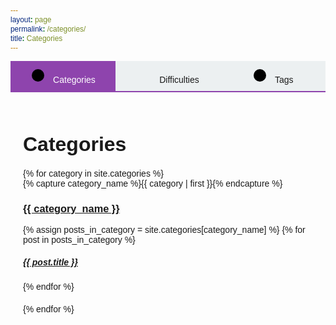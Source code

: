 ```yaml
---
layout: page
permalink: /categories/
title: Categories
---
```

<link href="https://fonts.googleapis.com/css?family=Work+Sans:400,600,700&display=swap" rel="stylesheet">
<div class="layout">
  <!-- Categories Tab -->
  <input name="nav" type="radio" class="nav category-radio" id="category" checked />
  <div class="page category-page">
    <div class="page-contents">
      <h1>Categories</h1>
      {% for category in site.categories %}
      <div class="archive-group">
        {% capture category_name %}{{ category | first }}{% endcapture %}
        <h3 id="{{ category_name | slugify }}">
          <a href="#category/{{ category_name | slugify }}">{{ category_name }}</a>
        </h3>
        {% assign posts_in_category = site.categories[category_name] %}
        {% for post in posts_in_category %}
        <article class="archive-item">
          <h5><a href="{{ post.url }}">{{ post.title }}</a></h5>
        </article>
        {% endfor %}
      </div>
      {% endfor %}
    </div>
  </div>
  <label class="nav" for="category">
    <span>
      <svg viewBox="0 0 24 24" width="24" height="24">
        <circle cx="12" cy="12" r="10"></circle>
        <path d="M12 7v10m5-5H7"></path>
      </svg>
      Categories
    </span>
  </label>

  <!-- Difficulty Tab -->
  <input name="nav" type="radio" class="nav difficulty-radio" id="difficulty" />
  <div class="page difficulty-page">
    <div class="page-contents">
      <h1>Difficulties</h1>
      {% assign all_difficulties = site.posts | map: 'difficulty' | uniq %}
      {% for difficulty in all_difficulties %}
      <div class="difficulty-group" id="difficulty-{{ difficulty | slugify }}">
        <h4><a href="#difficulty/difficulty-{{ difficulty | slugify }}">{{ difficulty | capitalize }}</a></h4>
        {% assign posts_with_difficulty = site.posts | where: 'difficulty', difficulty %}
        {% for post in posts_with_difficulty %}
        <article class="archive-item">
          <h5><a href="{{ post.url }}">{{ post.title }}</a></h5>
        </article>
        {% endfor %}
      </div>
      {% endfor %}
    </div>
  </div>
  <label class="nav" for="difficulty">
    <span>
      <svg viewBox="0 0 24 24" width="24" height="24">
        <path d="M12 2v20m10-10H2"></path>
      </svg>
      Difficulties
    </span>
  </label>

  <!-- Tags Tab -->
  <input name="nav" type="radio" class="nav tag-radio" id="tag" />
  <div class="page tag-page">
    <div class="page-contents">
      <h1>Tags</h1>
      {% assign all_tags = site.posts | map: 'tags' | join: ',' | split: ',' | uniq %}
      {% for tag in all_tags %}
      <div class="tag-group" id="tag-{{ tag | slugify }}">
        <h5><a href="#tag/tag-{{ tag | slugify }}">{{ tag }}</a></h5>
        {% for post in site.posts %}
        {% if post.tags contains tag %}
        <article class="archive-item">
          <h5><a href="{{ post.url }}">{{ post.title }}</a></h5>
        </article>
        {% endif %}
        {% endfor %}
      </div>
      {% endfor %}
    </div>
  </div>
  <label class="nav" for="tag">
    <span>
      <svg viewBox="0 0 24 24" width="24" height="24">
        <circle cx="12" cy="12" r="10"></circle>
        <path d="M15 12H9m6-3H9m0 6h6"></path>
      </svg>
      Tags
    </span>
  </label>
</div>

<style>
  * {
    font-family: 'Work Sans', sans-serif;
  }
  .layout {
    display: grid;
    height: 100%;
    width: 100%;
    overflow: hidden;
    grid-template-rows: 50px 1fr;
    grid-template-columns: 1fr 1fr 1fr;
  }

  input[type="radio"] {
    display: none;
  }

  label.nav {
    display: flex;
    align-items: center;
    justify-content: center;
    cursor: pointer;
    border-bottom: 2px solid #8e44ad;
    background: #ecf0f1;
    transition: background 0.4s, color 0.4s;
  }

  input[type="radio"]:checked + .page + label.nav {
    background: #8e44ad;
    color: #ffffff;
  }

  .page {
    grid-column-start: 1;
    grid-row-start: 2;
    grid-column-end: span 3;
    padding: 20px;
    overflow-y: auto;
    display: none;
  }

  input[type="radio"]:checked + .page {
    display: block;
  }

  .archive-group,
  .difficulty-group,
  .tag-group {
    margin-bottom: 20px;
  }

  h1 {
    margin-bottom: 20px;
    font-size: 2rem;
  }

  svg {
    margin-right: 8px;
  }
</style>
